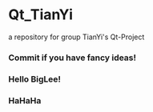 # Qt_TianYi
a repository for group TianYi's Qt-Project
### Commit if you have fancy ideas!
### Hello BigLee!
### HaHaHa
